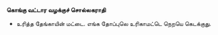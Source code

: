 **கொங்கு வட்டார வழக்குச் சொல்லகராதி**
- உரித்த தேங்காயின் மட்டை. எங்க தோப்புலெ உரிகாமட்டெ நெறயெ கெடக்குது.

